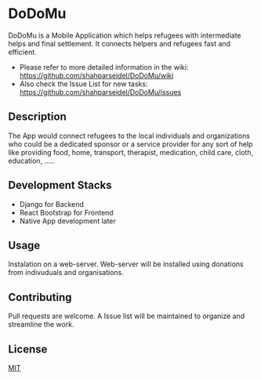 # DoDoMu

DoDoMu is a Mobile Application which helps refugees with intermediate helps and final settlement. It connects helpers and refugees fast and efficient.  

- Please refer to more detailed information in the wiki: https://github.com/shahparseidel/DoDoMu/wiki 
- Also check the Issue List for new tasks: https://github.com/shahparseidel/DoDoMu/issues

## Description

The App would connect refugees to the local individuals and organizations who could be a dedicated sponsor or a service provider for any sort of help like providing food, home, transport, therapist, medication, child care, cloth, education, …..

## Development Stacks

- Django for Backend 
- React Bootstrap for Frontend
- Native App development later

## Usage

Instalation on a web-server. Web-server will be installed using donations from indivuduals and organisations. 

## Contributing
Pull requests are welcome. A Issue list will be maintained to organize and streamline the work. 

## License
[MIT](https://choosealicense.com/licenses/mit/)


